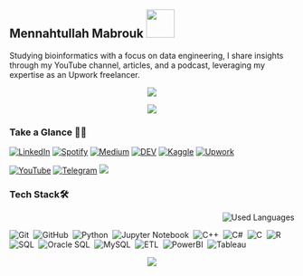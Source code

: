 ## Mennahtullah Mabrouk <img src="https://media.tenor.com/NR-Kr20l4d4AAAAi/anime-hi.gif" width="50">
Studying bioinformatics with a focus on data engineering, I share insights through my YouTube channel, articles, and a podcast, leveraging my expertise as an Upwork freelancer.

<p align="center">
  <a href="https://github.com/DenverCoder1/readme-typing-svg"><img src="https://readme-typing-svg.herokuapp.com/?lines=Never%20Give-Up;Bioinformatics%20;&font=Fira%20Code&center=true&width=440&height=45&color=A020F0&vCenter=true&size=22"></a>
</p> 
<p align="center">
  <a href="https://github.com/DenverCoder1/readme-typing-svg"><img src="https://readme-typing-svg.herokuapp.com/?lines=Study%20Hard;Scientist%20;&font=Fira%20Code&center=true&width=440&height=45&color=bd7dbd&vCenter=true&size=22"></a>
</p> 

### Take a Glance 👩‍💻
[![LinkedIn](https://img.shields.io/badge/-LinkedIn-2867B2?style=for-the-badge&logo=linkedin&logoColor=white)](https://www.linkedin.com/in/mennahtullah-mabrouk) 
[![Spotify](https://img.shields.io/badge/-Spotify-22D05D?style=for-the-badge&logo=Spotify&logoColor=white)](https://open.spotify.com/show/2v8r3V1BWelOrbXFbBIKoF?si=f33deb246e5a4091) 
[![Medium](https://img.shields.io/badge/-Medium-000000?style=for-the-badge&logo=Medium&logoColor=white)](https://medium.com/@mennahtullahmabrouk) 
[![DEV](https://img.shields.io/badge/-DEV-000000?style=for-the-badge&logo=DEV&logoColor=white)](https://dev.to/mennahtullahmabrouk) 
[![Kaggle](https://img.shields.io/badge/-Kaggle-20BEFF?style=for-the-badge&logo=DEV&logoColor=white)](https://www.kaggle.com/mennahtullasameh) 
[![Upwork](https://img.shields.io/badge/-Upwork-13A800?style=for-the-badge&logo=Upwork&logoColor=white)](https://www.upwork.com/freelancers/~01237dec759096da5d)


[![YouTube](https://img.shields.io/badge/-YouTube-FF0100?style=for-the-badge&logo=youtube)](https://www.youtube.com/@Mennahtullah_Mabrouk)
[![Telegram](https://img.shields.io/badge/-Channel-24A0DC?style=for-the-badge&logo=Telegram&logoColor=white)](https://t.me/MennahtullahMabrouk)
<a href="https://komarev.com/ghpvc/?username=mennahmabrouk&style=for-the-badge&color=#4F2C8F">
    <img src="https://komarev.com/ghpvc/?username=mennahmabrouk&style=for-the-badge&color=#4F2C8F">
</a>

### Tech Stack🛠
<img align="right" src="https://github-readme-stats.vercel.app/api/top-langs?username=mennahmabrouk&show_icons=true&locale=en&layout=compact&theme=radical" alt="Used Languages" />

<br>

![Git](https://img.shields.io/badge/-Git-05122A?style=flat&logo=git)&nbsp;
![GitHub](https://img.shields.io/badge/-GitHub-05122A?style=flat&logo=github)&nbsp;
![Python](https://img.shields.io/badge/-Python%20-05122A?style=flat&logo=python)&nbsp;
![Jupyter Notebook](https://img.shields.io/badge/jupyter-05122A?style=for-the-badge&logo=jupyter&logoColor=Orange)&nbsp;
![C++](https://img.shields.io/badge/c++-05122A?style=for-the-badge&logo=c%2B%2B&logoColor=cyan)&nbsp;
![C#](https://img.shields.io/badge/c%23-05122A?style=for-the-badge&logo=c-sharp&logoColor=green)&nbsp;
![C](https://img.shields.io/badge/C-05122A?style=for-the-badge&logo=c&logoColor=white)&nbsp;
![R](https://img.shields.io/badge/R-05122A?style=for-the-badge&logo=R&logoColor=blue)&nbsp;
![SQL](https://img.shields.io/badge/SQL-05122A?style=for-the-badge&logo=sql&logoColor=yellow)&nbsp;
![Oracle SQL](https://img.shields.io/badge/Oracle%20SQL-05122A?style=for-the-badge&logo=oracle&logoColor=red)&nbsp;
![MySQL](https://img.shields.io/badge/MySQL-05122A?style=for-the-badge&logo=mysql&logoColor=blue)&nbsp;
![ETL](https://img.shields.io/badge/ETL-05122A?style=for-the-badge&logo=ETL&logoColor=orange)&nbsp;
![PowerBI](https://img.shields.io/badge/PowerBI-05122A?style=for-the-badge&logo=PowerBI&logoColor=yellow)&nbsp;
![Tableau](https://img.shields.io/badge/Tableau-05122A?style=for-the-badge&logo=Tableau&logoColor=blue)&nbsp;



<p align="center">
  <img src="https://github-readme-stats.vercel.app/api?username=MennahMabrouk&show_icons=true&theme=radical&line_height=27">
</p>



